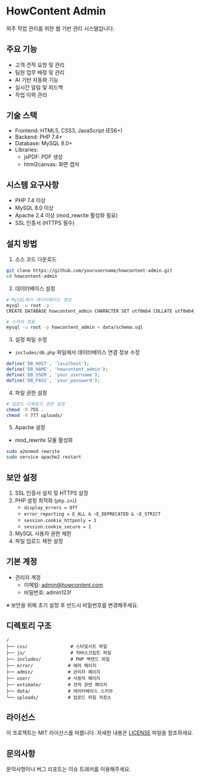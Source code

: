 # HowContent Admin

외주 작업 관리를 위한 웹 기반 관리 시스템입니다.

## 주요 기능

- 고객 견적 요청 및 관리
- 팀원 업무 배정 및 관리
- AI 기반 자동화 기능
- 실시간 알림 및 피드백
- 작업 이력 관리

## 기술 스택

- Frontend: HTML5, CSS3, JavaScript (ES6+)
- Backend: PHP 7.4+
- Database: MySQL 8.0+
- Libraries:
  - jsPDF: PDF 생성
  - html2canvas: 화면 캡처

## 시스템 요구사항

- PHP 7.4 이상
- MySQL 8.0 이상
- Apache 2.4 이상 (mod_rewrite 활성화 필요)
- SSL 인증서 (HTTPS 필수)

## 설치 방법

1. 소스 코드 다운로드
```bash
git clone https://github.com/yourusername/howcontent-admin.git
cd howcontent-admin
```

2. 데이터베이스 설정
```bash
# MySQL에서 데이터베이스 생성
mysql -u root -p
CREATE DATABASE howcontent_admin CHARACTER SET utf8mb4 COLLATE utf8mb4_unicode_ci;

# 스키마 적용
mysql -u root -p howcontent_admin < data/schema.sql
```

3. 설정 파일 수정
- `includes/db.php` 파일에서 데이터베이스 연결 정보 수정
```php
define('DB_HOST', 'localhost');
define('DB_NAME', 'howcontent_admin');
define('DB_USER', 'your_username');
define('DB_PASS', 'your_password');
```

4. 파일 권한 설정
```bash
# 업로드 디렉토리 권한 설정
chmod -R 755 .
chmod -R 777 uploads/
```

5. Apache 설정
- mod_rewrite 모듈 활성화
```bash
sudo a2enmod rewrite
sudo service apache2 restart
```

## 보안 설정

1. SSL 인증서 설치 및 HTTPS 설정
2. PHP 설정 최적화 (`php.ini`)
   - `display_errors = Off`
   - `error_reporting = E_ALL & ~E_DEPRECATED & ~E_STRICT`
   - `session.cookie_httponly = 1`
   - `session.cookie_secure = 1`
3. MySQL 사용자 권한 제한
4. 파일 업로드 제한 설정

## 기본 계정

- 관리자 계정
  - 이메일: admin@howcontent.com
  - 비밀번호: admin123!

※ 보안을 위해 초기 설정 후 반드시 비밀번호를 변경해주세요.

## 디렉토리 구조

```
/
├── css/                # 스타일시트 파일
├── js/                 # 자바스크립트 파일
├── includes/           # PHP 백엔드 파일
├── error/             # 에러 페이지
├── admin/             # 관리자 페이지
├── user/              # 사용자 페이지
├── estimate/          # 견적 관련 페이지
├── data/              # 데이터베이스 스키마
└── uploads/           # 업로드 파일 저장소
```

## 라이선스

이 프로젝트는 MIT 라이선스를 따릅니다. 자세한 내용은 [LICENSE](LICENSE) 파일을 참조하세요.

## 문의사항

문의사항이나 버그 리포트는 이슈 트래커를 이용해주세요. 